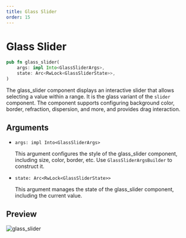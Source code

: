 ```yaml
---
title: Glass Slider
order: 15
---
```


# Glass Slider

```rust
pub fn glass_slider(
    args: impl Into<GlassSliderArgs>,
    state: Arc<RwLock<GlassSliderState>>,
)
```

The glass_slider component displays an interactive slider that allows selecting a value within a range. It is the glass variant of the `slider` component. The component supports configuring background color, border, refraction, dispersion, and more, and provides drag interaction.

## Arguments

- `args: impl Into<GlassSliderArgs>`

  This argument configures the style of the glass_slider component, including size, color, border, etc. Use `GlassSliderArgsBuilder` to construct it.

- `state: Arc<RwLock<GlassSliderState>>`

  This argument manages the state of the glass_slider component, including the current value.

## Preview

![glass_slider](/glass_slider_example.gif)
